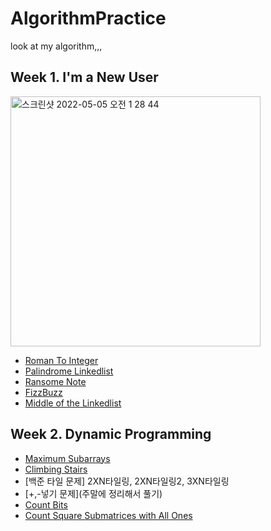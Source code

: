 # AlgorithmPractice
look at my algorithm,,, 

## Week 1. I'm a New User
<img width="400" alt="스크린샷 2022-05-05 오전 1 28 44" src="https://user-images.githubusercontent.com/70755576/166727450-5c3bfdb2-9d43-4934-bf0b-1d75a4ed604e.png">

- [Roman To Integer](https://github.com/Zion-min/AlgorithmPractice/blob/main/LeetCode/romanToInt.py)
- [Palindrome Linkedlist](https://github.com/Zion-min/AlgorithmPractice/blob/main/LeetCode/PalindromeLinkedList.py)
- [Ransome Note](https://github.com/Zion-min/AlgorithmPractice/blob/main/LeetCode/RansomNote.py)
- [FizzBuzz](https://github.com/Zion-min/AlgorithmPractice/blob/main/LeetCode/FizzBuzz.py)
- [Middle of the Linkedlist](https://github.com/Zion-min/AlgorithmPractice/blob/main/LeetCode/MiddleoftheLinkedList.py)


## Week 2. Dynamic Programming
- [Maximum Subarrays](https://github.com/Zion-min/AlgorithmPractice/blob/main/LeetCode/maxSubArray.py)
- [Climbing Stairs](https://github.com/Zion-min/AlgorithmPractice/blob/main/LeetCode/climbStairs.py)
- [백준 타일 문제] 2XN타일링, 2XN타일링2, 3XN타일링 
- [+,-넣기 문제](주말에 정리해서 풀기)
- [Count Bits](https://github.com/Zion-min/AlgorithmPractice/commit/82ecfeb99fba4dbaf0802115b24bc08b1960a805)
- [Count Square Submatrices with All Ones](https://github.com/Zion-min/AlgorithmPractice/blob/main/LeetCode/countSquares.py)
